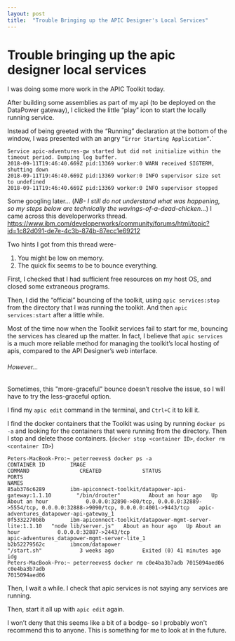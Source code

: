 ```yaml
---
layout: post
title:  "Trouble Bringing up the APIC Designer's Local Services"
---
```


# Trouble bringing up the apic designer local services

I was doing some more work in the APIC Toolkit today.

After building some assemblies as part of my api (to be deployed on the DataPower gateway), I clicked the little “play” icon to start the locally running service.

Instead of being greeted with the “Running” declaration at the bottom of the window, I was presented with an angry `“Error Starting Application”`.`

```
Service apic-adventures-gw started but did not initialize within the timeout period. Dumping log buffer.
2018-09-11T19:46:40.669Z pid:13369 worker:0 WARN received SIGTERM, shutting down
2018-09-11T19:46:40.669Z pid:13369 worker:0 INFO supervisor size set to undefined
2018-09-11T19:46:40.669Z pid:13369 worker:0 INFO supervisor stopped
```

Some googling later…
(_NB- I still do not understand what was happening, so my steps below are technically the wavings-of-a-dead-chicken…_)
I came across this developerworks thread.
https://www.ibm.com/developerworks/community/forums/html/topic?id=1c82d091-de7e-4c3b-874b-87ecc1e69212

Two hints I got from this thread were-
1. You might be low on memory.
2. The quick fix seems to be to bounce everything.

First, I checked that I had sufficient free resources on my host OS, and closed some extraneous programs.

Then, I did the “official” bouncing of the toolkit, using `apic services:stop` from the directory that I was running the toolkit. And then `apic services:start` after a little while.

Most of the time now when the Toolkit services fail to start for me, bouncing the services has cleared up the matter.
In fact, I believe that `apic services` is a much more reliable method for managing the toolkit’s local hosting of apis, compared to the API Designer’s web interface.

###### However...

Sometimes, this "more-graceful" bounce doesn’t resolve the issue, so I will have to try the less-graceful option.

I find my `apic edit` command in the terminal, and `Ctrl+C` it to kill it.

I find the docker containers that the Toolkit was using by running `docker ps -a` and looking for the containers that were running from the directory. Then I stop and delete those containers.
(`docker stop <container ID>`, `docker rm <container ID>`)

```
Peters-MacBook-Pro:~ peterreeves$ docker ps -a
CONTAINER ID        IMAGE                                                      COMMAND                CREATED             STATUS                      PORTS                                                                                             NAMES
85ab376c6289        ibm-apiconnect-toolkit/datapower-api-gateway:1.1.10        "/bin/drouter"         About an hour ago   Up About an hour            0.0.0.0:32890->80/tcp, 0.0.0.0:32889->5554/tcp, 0.0.0.0:32888->9090/tcp, 0.0.0.0:4001->9443/tcp   apic-adventures_datapower-api-gateway_1
0f5332270b8b        ibm-apiconnect-toolkit/datapower-mgmt-server-lite:1.1.10   "node lib/server.js"   About an hour ago   Up About an hour            0.0.0.0:32887->2443/tcp                                                                           apic-adventures_datapower-mgmt-server-lite_1
b2b52279562c        ibmcom/datapower                                           "/start.sh"            3 weeks ago         Exited (0) 41 minutes ago                                                                                                     idg
Peters-MacBook-Pro:~ peterreeves$ docker rm c0e4ba3b7adb 7015094aed06
c0e4ba3b7adb
7015094aed06
```

Then, I wait a while.
I check that apic services is not saying any services are running.

Then, start it all up with `apic edit` again.

I won’t deny that this seems like a bit of a bodge- so I probably won't recommend this to anyone. This is something for me to look at in the future.
